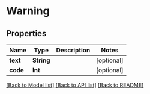 # Warning

## Properties
Name | Type | Description | Notes
------------ | ------------- | ------------- | -------------
**text** | **String** |  | [optional] 
**code** | **Int** |  | [optional] 

[[Back to Model list]](../README.md#documentation-for-models) [[Back to API list]](../README.md#documentation-for-api-endpoints) [[Back to README]](../README.md)


